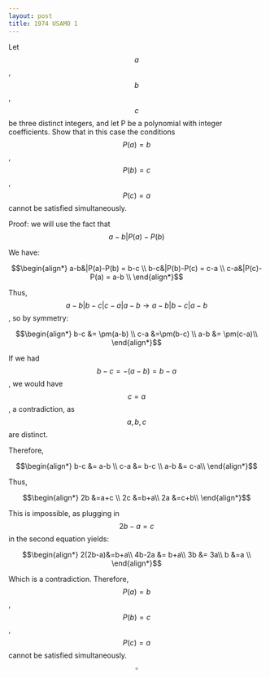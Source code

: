 ```yaml
---
layout: post
title: 1974 USAMO 1
---
```

Let $$a$$, $$b$$, $$c$$ be three distinct integers, and let P be a polynomial with integer
coefficients. Show that in this case the conditions $$P(a) = b$$, $$P(b) = c$$, $$P(c) = a$$ cannot be satisfied simultaneously.

Proof: we will use the fact that $$a-b|P(a)-P(b)$$

We have:

$$\begin{align*}
a-b&|P(a)-P(b) = b-c \\
b-c&|P(b)-P(c) = c-a \\
c-a&|P(c)-P(a) = a-b \\
\end{align*}$$


Thus, $$a-b|b-c|c-a|a-b \rightarrow a-b|b-c|a-b$$,
so by symmetry:

$$\begin{align*}
b-c  &= \pm(a-b) \\
c-a &=\pm(b-c) \\
a-b &= \pm(c-a)\\
\end{align*}$$

If we had $$b-c=-(a-b)=b-a$$, we would have $$c=a$$, a contradiction, as $$a,b,c$$ are distinct.

Therefore,

$$\begin{align*}
b-c  &= a-b \\
c-a &= b-c \\
a-b &= c-a\\
\end{align*}$$

Thus,

$$\begin{align*}
2b &=a+c \\
2c &=b+a\\
2a &=c+b\\
\end{align*}$$


This is impossible, as plugging in $$2b-a=c$$ in the second equation yields:

$$\begin{align*}
2(2b-a)&=b+a\\
4b-2a &= b+a\\
3b &= 3a\\
b &=a \\
\end{align*}$$

Which is a contradiction. Therefore,  $$P(a) = b$$, $$P(b) = c$$, $$P(c) = a$$ cannot be satisfied simultaneously. $$\square$$
